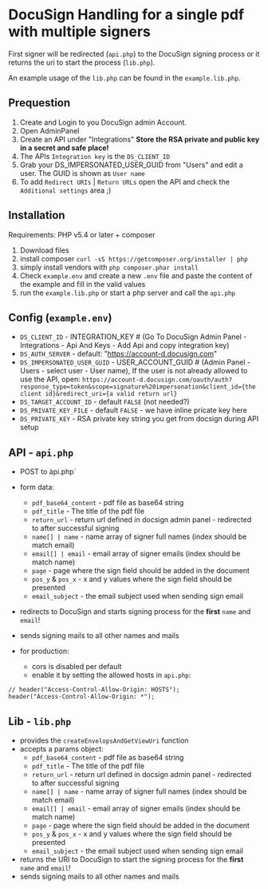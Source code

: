 # DocuSign Handling for a single pdf with multiple signers

First signer will be redirected (`api.php`) to the DocuSign signing process or it returns the uri to start the process (`lib.php`).

An example usage of the `lib.php` can be found in the `example.lib.php`.

## Prequestion

1. Create and Login to you DocuSign admin Account.
2. Open AdminPanel
3. Create an API under "Integrations" **Store the RSA private and public key in a secret and safe place!**
4. The APIs `Integration key` is the `DS_CLIENT_ID`
5. Grab your DS_IMPERSONATED_USER_GUID from "Users" and edit a user. The GUID is shown as `User name`
6. To add `Redirect URIs` | `Return URLs` open the API and check the `Additional settings` area ;)

## Installation

Requirements: PHP v5.4 or later + composer

1. Download files
2. install composer `curl -sS https://getcomposer.org/installer | php`
3. simply install vendors with `php composer.phar install`
4. Check `example.env` and create a new `.env` file and paste the content of the example and fill in the valid values
5. run the `example.lib.php` or start a php server and call the `api.php`

## Config (`example.env`)

- `DS_CLIENT_ID` - INTEGRATION_KEY # (Go To DocuSign Admin Panel - Integrations - Api And Keys - Add Api and copy integration key)
- `DS_AUTH_SERVER` - default: "https://account-d.docusign.com"
- `DS_IMPERSONATED_USER_GUID` - USER_ACCOUNT_GUID # (Admin Panel - Users - select user - User name), If the user is not already allowed to use the API, open: `https://account-d.docusign.com/oauth/auth?response_type=token&scope=signature%20impersonation&client_id={the client id}&redirect_uri={a valid return url}`
- `DS_TARGET_ACCOUNT_ID` - default `FALSE` (not needed?)
- `DS_PRIVATE_KEY_FILE` - default `FALSE` - we have inline pricate key here
- `DS_PRIVATE_KEY` - RSA private key string you get from docsign during API setup

## API - `api.php`

- POST to àpi.php`
- form data:
  - `pdf_base64_content` - pdf file as base64 string
  - `pdf_title` - The title of the pdf file
  - `return_url` - return url defined in docsign admin panel - redirected to after successful signing
  - `name[] | name` - name array of signer full names (index should be match email)
  - `email[] | email` - email array of signer emails (index should be match name)
  - `page` - page where the sign field should be added in the document
  - `pos_y` & `pos_x` - x and y values where the sign field should be presented
  - `email_subject` - the email subject used when sending sign email
- redirects to DocuSign and starts signing process for the **first** `name` and `email`!
- sends signing mails to all other names and mails

- for production:
  - cors is disabled per default
  - enable it by setting the allowed hosts in `api.php`:

```
// header("Access-Control-Allow-Origin: HOSTS");
header("Access-Control-Allow-Origin: *");
```

## Lib - `lib.php`

- provides the `createEnvelopsAndGetViewUri` function
- accepts a params object:
  - `pdf_base64_content` - pdf file as base64 string
  - `pdf_title` - The title of the pdf file
  - `return_url` - return url defined in docsign admin panel - redirected to after successful signing
  - `name[] | name` - name array of signer full names (index should be match email)
  - `email[] | email` - email array of signer emails (index should be match name)
  - `page` - page where the sign field should be added in the document
  - `pos_y` & `pos_x` - x and y values where the sign field should be presented
  - `email_subject` - the email subject used when sending sign email
- returns the URI to DocuSign to start the signing process for the **first** `name` and `email`!
- sends signing mails to all other names and mails
